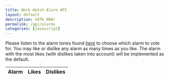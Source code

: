 ```yaml
---
title: Work Watch Alarm API
layout: default
description: VOTE NOW!
permalink: /api/alarms
categories: [javascript]
---
```


Please listen to the alarm tones found [here](https://on.soundcloud.com/d43FR) to choose which alarm to vote for. You may like or dislike any alarm as many times as you like. The alarm with the most likes (with dislikes taken into account) will be implemented as the default.

<!-- HTML table fragment for page -->
<table>
  <thead>
  <tr>
    <th>Alarm</th>
    <th>Likes</th>
    <th>Dislikes</th>
  </tr>
  </thead>
  <tbody id="result">
    <!-- javascript generated data -->
  </tbody>
</table>

<!-- Script is layed out in a sequence (without a function) and will execute when page is loaded -->
<script>

  // prepare HTML defined "result" container for new output
  const resultContainer = document.getElementById("result");

  // keys for joke reactions
  const HAHA = "haha";
  const BOOHOO = "boohoo";

  // prepare fetch urls
  const url = "https://workwatch.nighthawkcodescrums.gq/api/jokes";
  const like_url = url + "/like/";  // haha reaction
  const jeer_url = url + "/jeer/";  // boohoo reaction

  // prepare fetch GET options
  const options = {
    method: 'GET', // *GET, POST, PUT, DELETE, etc.
    mode: 'cors', // no-cors, *cors, same-origin
    cache: 'default', // *default, no-cache, reload, force-cache, only-if-cached
    credentials: 'same-origin', // include, *same-origin, omit
    headers: {
      'Content-Type': 'application/json'
      // 'Content-Type': 'application/x-www-form-urlencoded',
    },
  };
  // prepare fetch PUT options, clones with JS Spread Operator (...)
  const put_options = {...options, method: 'PUT'}; // clones and replaces method

  // fetch the API
  fetch(url, options)
    // response is a RESTful "promise" on any successful fetch
    .then(response => {
      // check for response errors
      if (response.status !== 200) {
          error('GET API response failure: ' + response.status);
          return;
      }
      // valid response will have JSON data
      response.json().then(data => {
          console.log(data);
          for (const row of data) {
            // make "tr element" for each "row of data"
            const tr = document.createElement("tr");
            
            // td for joke cell
            const joke = document.createElement("td");
              joke.innerHTML = (row.id + 1) + ". " + row.joke;  // add fetched data to innerHTML

            // td for haha cell with onclick actions
            const haha = document.createElement("td");
              const haha_but = document.createElement('button');
              haha_but.id = HAHA+row.id   // establishes a HAHA JS id for cell
              haha_but.innerHTML = row.haha;  // add fetched "haha count" to innerHTML
              haha_but.onclick = function () {
                // onclick function call with "like parameters"
                reaction(HAHA, like_url+row.id, haha_but.id);  
              };
              haha.appendChild(haha_but);  // add "haha button" to haha cell

            // td for boohoo cell with onclick actions
            const boohoo = document.createElement("td");
              const boohoo_but = document.createElement('button');
              boohoo_but.id = BOOHOO+row.id  // establishes a BOOHOO JS id for cell
              boohoo_but.innerHTML = row.boohoo;  // add fetched "boohoo count" to innerHTML
              boohoo_but.onclick = function () {
                // onclick function call with "jeer parameters"
                reaction(BOOHOO, jeer_url+row.id, boohoo_but.id);  
              };
              boohoo.appendChild(boohoo_but);  // add "boohoo button" to boohoo cell
             
            // this builds ALL td's (cells) into tr (row) element
            tr.appendChild(joke);
            tr.appendChild(haha);
            tr.appendChild(boohoo);

            // this adds all the tr (row) work above to the HTML "result" container
            resultContainer.appendChild(tr);
          }
      })
  })
  // catch fetch errors (ie Nginx ACCESS to server blocked)
  .catch(err => {
    error(err + " " + url);
  });

  // Reaction function to likes or jeers user actions
  function reaction(type, put_url, elemID) {

    // fetch the API
    fetch(put_url, put_options)
    // response is a RESTful "promise" on any successful fetch
    .then(response => {
      // check for response errors
      if (response.status !== 200) {
          error("PUT API response failure: " + response.status)
          return;  // api failure
      }
      // valid response will have JSON data
      response.json().then(data => {
          console.log(data);
          // Likes or Jeers updated/incremented
          if (type === HAHA) // like data element
            document.getElementById(elemID).innerHTML = data.haha;  // fetched haha data assigned to haha Document Object Model (DOM)
          else if (type === BOOHOO) // jeer data element
            document.getElementById(elemID).innerHTML = data.boohoo;  // fetched boohoo data assigned to boohoo Document Object Model (DOM)
          else
            error("unknown type: " + type);  // should never occur
      })
    })
    // catch fetch errors (ie Nginx ACCESS to server blocked)
    .catch(err => {
      error(err + " " + put_url);
    });
    
  }

  // Something went wrong with actions or responses
  function error(err) {
    // log as Error in console
    console.error(err);
    // append error to resultContainer
    const tr = document.createElement("tr");
    const td = document.createElement("td");
    td.innerHTML = err;
    tr.appendChild(td);
    resultContainer.appendChild(tr);
  }

</script>
